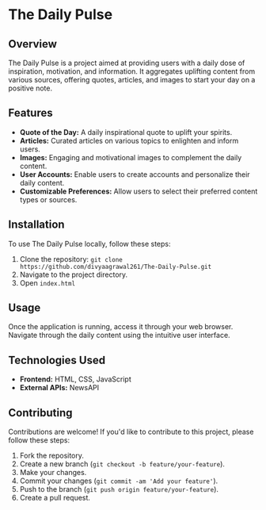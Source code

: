 # The Daily Pulse


## Overview

The Daily Pulse is a project aimed at providing users with a daily dose of inspiration, motivation, and information. It aggregates uplifting content from various sources, offering quotes, articles, and images to start your day on a positive note.

## Features

- **Quote of the Day:** A daily inspirational quote to uplift your spirits.
- **Articles:** Curated articles on various topics to enlighten and inform users.
- **Images:** Engaging and motivational images to complement the daily content.
- **User Accounts:** Enable users to create accounts and personalize their daily content.
- **Customizable Preferences:** Allow users to select their preferred content types or sources.

## Installation

To use The Daily Pulse locally, follow these steps:

1. Clone the repository: `git clone https://github.com/divyaagrawal261/The-Daily-Pulse.git`
2. Navigate to the project directory.
3. Open `index.html`

## Usage

Once the application is running, access it through your web browser. Navigate through the daily content using the intuitive user interface.

## Technologies Used

- **Frontend:** HTML, CSS, JavaScript
- **External APIs:** NewsAPI

## Contributing

Contributions are welcome! If you'd like to contribute to this project, please follow these steps:

1. Fork the repository.
2. Create a new branch (`git checkout -b feature/your-feature`).
3. Make your changes.
4. Commit your changes (`git commit -am 'Add your feature'`).
5. Push to the branch (`git push origin feature/your-feature`).
6. Create a pull request.
